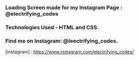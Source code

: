 ### Loading Screen made for my Instagram Page : @electrifying_codes

### Technologies Used - HTML and CSS.

### Find me on Instagram: @leectrifying_codes.

[instagram] : https://www.instagram.com/electrifying_codes/
